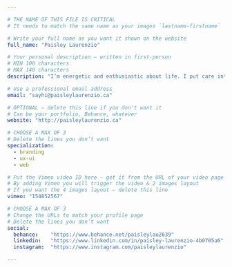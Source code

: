 ```yaml
---

# THE NAME OF THIS FILE IS CRITICAL
# It needs to match the same name as your images `lastname-firstname`

# Write your full name as you want it shown on the website
full_name: "Paisley Laurenzio"

# Your personal description — written in first-person
# MIN 100 characters
# MAX 140 characters
description: "I’m energetic and enthusiastic about life. I put care into everything I do whether it is my physical well-being, passion projects or work."

# Use a professional email address
email: "sayhi@paisleylaurenzio.ca"

# OPTIONAL — delete this line if you don't want it
# Can be your portfolio, Behance, whatever
website: "http://paisleylaurenzio.ca"

# CHOOSE A MAX OF 3
# Delete the lines you don’t want
specialization:
  - branding
  - ux-ui
  - web

# Put the Vimeo video ID here — get it from the URL of your video page
# By adding Vimeo you will trigger the video & 2 images layout
# If you want the 4 images layout — delete this line
vimeo: "154852567"

# CHOOSE A MAX OF 3
# Change the URLs to match your profile page
# Delete the lines you don’t want
social:
  behance:    "https://www.behance.net/paisleylau2639"
  linkedin:   "https://www.linkedin.com/in/paisley-laurenzio-4b0705a6"
  instagram:  "https://www.instagram.com/paisleylaurenzio"

---
```

